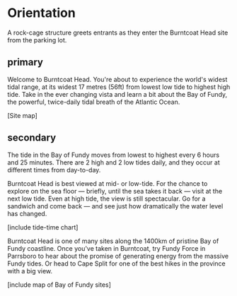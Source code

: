 # Orientation

A rock-cage structure greets entrants as they enter the Burntcoat Head site from the parking lot. 

## primary

Welcome to Burntcoat Head. You're about to experience the world's widest tidal range, at its widest 17 metres (56ft) from lowest low tide to highest high tide. Take in the ever changing vista and learn a bit about the Bay of Fundy, the powerful, twice-daily tidal breath of the Atlantic Ocean. 

[Site map]

## secondary

The tide in the Bay of Fundy moves from lowest to highest every 6 hours and 25 minutes. There are 2 high and 2 low tides daily, and they occur at different times from day-to-day. 

Burntcoat Head is best viewed at mid- or low-tide. For the chance to explore on the sea floor — briefly, until the sea takes it back — visit at the next low tide. Even at high tide, the view is still spectacular. Go for a sandwich and come back — and see just how dramatically the water level has changed. 

[include tide-time chart]

Burntcoat Head is one of many sites along the 1400km of pristine Bay of Fundy coastline. Once you've taken in Burntcoat, try Fundy Force in Parrsboro to hear about the promise of generating energy from the massive Fundy tides. Or head to Cape Split for one of the best hikes in the province with a big view. <could avoid mentioning specific sites as they may change over time>

[include map of Bay of Fundy sites]
